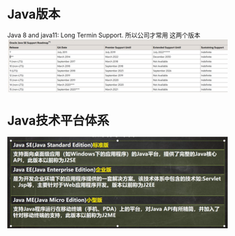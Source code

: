 # Java版本

Java 8 and java11: Long Termin Support. 所以公司才常用 这两个版本
![Java Version](../Image/0007_01_JavaVersion.png)

# Java技术平台体系

![Java Tech](../Image/0007_02_Java技术平台体系.png)